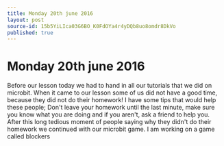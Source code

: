```yaml
---
title: Monday 20th june 2016
layout: post
source-id: 15b5YiLIca03G6BO_K0FdOYa4r4yDQb8uo8omdr8DkVo
published: true
---
```

# **Monday 20th june 2016**

Before our lesson today we had to hand in all our tutorials that we did on microbit. When it came to our lesson some of us did not have a good time, because they did not do their homework! I have some tips that would help these people; Don't leave your homework until the last minute, make sure you know what you are doing and if you aren't, ask a friend to help you. After this long tedious moment of people saying why they didn't do their homework we continued with our microbit game. I am working on a game called blockers

